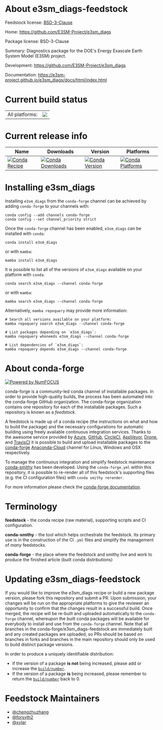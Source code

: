 About e3sm_diags-feedstock
==========================

Feedstock license: [BSD-3-Clause](https://github.com/conda-forge/e3sm_diags-feedstock/blob/main/LICENSE.txt)

Home: https://github.com/E3SM-Project/e3sm_diags

Package license: BSD-3-Clause

Summary: Diagnostics package for the DOE's Energy Exascale Earth System Model
(E3SM) project.


Development: https://github.com/E3SM-Project/e3sm_diags

Documentation: https://e3sm-project.github.io/e3sm_diags/docs/html/index.html

Current build status
====================


<table><tr><td>All platforms:</td>
    <td>
      <a href="https://dev.azure.com/conda-forge/feedstock-builds/_build/latest?definitionId=10659&branchName=main">
        <img src="https://dev.azure.com/conda-forge/feedstock-builds/_apis/build/status/e3sm_diags-feedstock?branchName=main">
      </a>
    </td>
  </tr>
</table>

Current release info
====================

| Name | Downloads | Version | Platforms |
| --- | --- | --- | --- |
| [![Conda Recipe](https://img.shields.io/badge/recipe-e3sm_diags-green.svg)](https://anaconda.org/conda-forge/e3sm_diags) | [![Conda Downloads](https://img.shields.io/conda/dn/conda-forge/e3sm_diags.svg)](https://anaconda.org/conda-forge/e3sm_diags) | [![Conda Version](https://img.shields.io/conda/vn/conda-forge/e3sm_diags.svg)](https://anaconda.org/conda-forge/e3sm_diags) | [![Conda Platforms](https://img.shields.io/conda/pn/conda-forge/e3sm_diags.svg)](https://anaconda.org/conda-forge/e3sm_diags) |

Installing e3sm_diags
=====================

Installing `e3sm_diags` from the `conda-forge` channel can be achieved by adding `conda-forge` to your channels with:

```
conda config --add channels conda-forge
conda config --set channel_priority strict
```

Once the `conda-forge` channel has been enabled, `e3sm_diags` can be installed with `conda`:

```
conda install e3sm_diags
```

or with `mamba`:

```
mamba install e3sm_diags
```

It is possible to list all of the versions of `e3sm_diags` available on your platform with `conda`:

```
conda search e3sm_diags --channel conda-forge
```

or with `mamba`:

```
mamba search e3sm_diags --channel conda-forge
```

Alternatively, `mamba repoquery` may provide more information:

```
# Search all versions available on your platform:
mamba repoquery search e3sm_diags --channel conda-forge

# List packages depending on `e3sm_diags`:
mamba repoquery whoneeds e3sm_diags --channel conda-forge

# List dependencies of `e3sm_diags`:
mamba repoquery depends e3sm_diags --channel conda-forge
```


About conda-forge
=================

[![Powered by
NumFOCUS](https://img.shields.io/badge/powered%20by-NumFOCUS-orange.svg?style=flat&colorA=E1523D&colorB=007D8A)](https://numfocus.org)

conda-forge is a community-led conda channel of installable packages.
In order to provide high-quality builds, the process has been automated into the
conda-forge GitHub organization. The conda-forge organization contains one repository
for each of the installable packages. Such a repository is known as a *feedstock*.

A feedstock is made up of a conda recipe (the instructions on what and how to build
the package) and the necessary configurations for automatic building using freely
available continuous integration services. Thanks to the awesome service provided by
[Azure](https://azure.microsoft.com/en-us/services/devops/), [GitHub](https://github.com/),
[CircleCI](https://circleci.com/), [AppVeyor](https://www.appveyor.com/),
[Drone](https://cloud.drone.io/welcome), and [TravisCI](https://travis-ci.com/)
it is possible to build and upload installable packages to the
[conda-forge](https://anaconda.org/conda-forge) [Anaconda-Cloud](https://anaconda.org/)
channel for Linux, Windows and OSX respectively.

To manage the continuous integration and simplify feedstock maintenance
[conda-smithy](https://github.com/conda-forge/conda-smithy) has been developed.
Using the ``conda-forge.yml`` within this repository, it is possible to re-render all of
this feedstock's supporting files (e.g. the CI configuration files) with ``conda smithy rerender``.

For more information please check the [conda-forge documentation](https://conda-forge.org/docs/).

Terminology
===========

**feedstock** - the conda recipe (raw material), supporting scripts and CI configuration.

**conda-smithy** - the tool which helps orchestrate the feedstock.
                   Its primary use is in the construction of the CI ``.yml`` files
                   and simplify the management of *many* feedstocks.

**conda-forge** - the place where the feedstock and smithy live and work to
                  produce the finished article (built conda distributions)


Updating e3sm_diags-feedstock
=============================

If you would like to improve the e3sm_diags recipe or build a new
package version, please fork this repository and submit a PR. Upon submission,
your changes will be run on the appropriate platforms to give the reviewer an
opportunity to confirm that the changes result in a successful build. Once
merged, the recipe will be re-built and uploaded automatically to the
`conda-forge` channel, whereupon the built conda packages will be available for
everybody to install and use from the `conda-forge` channel.
Note that all branches in the conda-forge/e3sm_diags-feedstock are
immediately built and any created packages are uploaded, so PRs should be based
on branches in forks and branches in the main repository should only be used to
build distinct package versions.

In order to produce a uniquely identifiable distribution:
 * If the version of a package **is not** being increased, please add or increase
   the [``build/number``](https://docs.conda.io/projects/conda-build/en/latest/resources/define-metadata.html#build-number-and-string).
 * If the version of a package **is** being increased, please remember to return
   the [``build/number``](https://docs.conda.io/projects/conda-build/en/latest/resources/define-metadata.html#build-number-and-string)
   back to 0.

Feedstock Maintainers
=====================

* [@chengzhuzhang](https://github.com/chengzhuzhang/)
* [@forsyth2](https://github.com/forsyth2/)
* [@xylar](https://github.com/xylar/)

